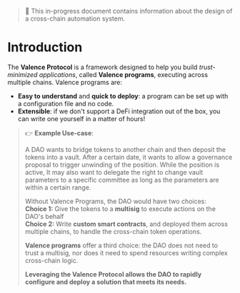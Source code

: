 > 🚧 This in-progress document contains information about the design of a cross-chain automation system.

# Introduction

The **Valence Protocol** is a framework designed to help you build *trust-minimized applications*, called **Valence programs**, executing across multiple chains.
Valence programs are:

- **Easy to understand** and **quick to deploy**: a program can be set up with a configuration file and no code.
- **Extensible**: if we don't support a DeFi integration out of the box, you can write one yourself in a matter of hours!

> 👉 **Example Use-case**:
> 
> A DAO wants to bridge tokens to another chain and then deposit the tokens into a vault. After a certain date, it wants to allow a governance proposal to trigger unwinding of the position. While the position is active, It may also want to delegate the right to change vault parameters to a specific committee as long as the parameters are within a certain range.
>
> Without Valence Programs, the DAO would have two choices:  
> **Choice 1:** Give the tokens to a **multisig** to execute actions on the DAO's behalf  
> **Choice 2:** Write **custom smart contracts**, and deployed them across multiple chains, to handle the cross-chain token operations.
>
> **Valence programs** offer a third choice: the DAO does not need to trust a multisig, nor does it need to spend resources writing complex cross-chain logic.
> 
> **Leveraging the Valence Protocol allows the DAO to rapidly configure and deploy a solution that meets its needs.**
